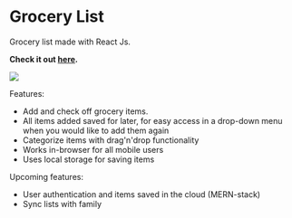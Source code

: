# Grocery List

Grocery list made with React Js.

**Check it out [here](https://tobias-grocery-list.netlify.app/).**



![](https://i.imgur.com/NKHEvVL.png)

Features:
- Add and check off grocery items. 
- All items added saved for later, for easy access in a drop-down menu when you would like to add them again
- Categorize items with drag'n'drop functionality
- Works in-browser for all mobile users
- Uses local storage for saving items

Upcoming features:
- User authentication and items saved in the cloud (MERN-stack)
- Sync lists with family
